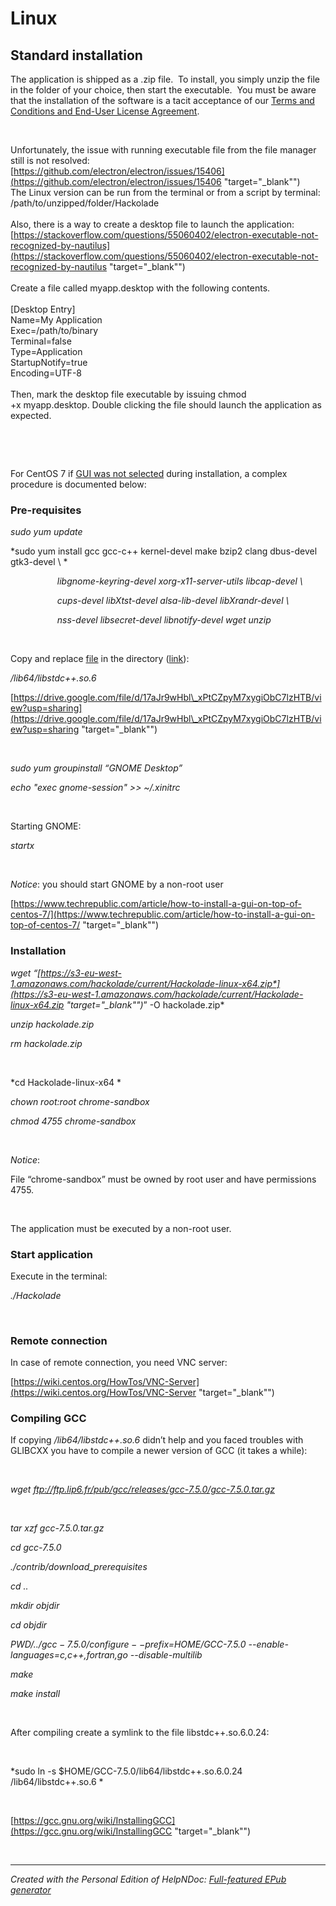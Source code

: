 # Linux

## Standard installation ##

The application is shipped as a .zip file.&nbsp; To install, you simply unzip the file in the folder of your choice, then start the executable.&nbsp; You must be aware that the installation of the software is a tacit acceptance of our [Terms and Conditions and End-User License Agreement](<https://hackolade.com/eulas.html> "target=\"\_blank\"").&nbsp;

&nbsp;

Unfortunately, the issue with running executable file from the file manager still is not resolved:\
[https://github.com/electron/electron/issues/15406](<https://github.com/electron/electron/issues/15406> "target=\"\_blank\"")\
The Linux version can be run from the terminal or from a script by terminal:\
/path/to/unzipped/folder/Hackolade\
\
Also, there is a way to create a desktop file to launch the application:\
[https://stackoverflow.com/questions/55060402/electron-executable-not-recognized-by-nautilus](<https://stackoverflow.com/questions/55060402/electron-executable-not-recognized-by-nautilus> "target=\"\_blank\"")\
\
Create a file called myapp.desktop with the following contents.\
\
\[Desktop Entry\]\
Name=My Application\
Exec=/path/to/binary\
Terminal=false\
Type=Application\
StartupNotify=true\
Encoding=UTF-8\
\
Then, mark the desktop file executable by issuing chmod +x myapp.desktop. Double clicking the file should launch the application as expected.

&nbsp;

&nbsp;

For CentOS 7 if [GUI was not selected](<https://www.techrepublic.com/article/how-to-install-a-gui-on-top-of-centos-7/> "target=\"\_blank\"") during installation, a complex procedure is documented below:

### Pre-requisites ###

*sudo yum update*

*sudo yum install gcc gcc-c++ kernel-devel make bzip2 clang dbus-devel gtk3-devel \\ *

                   *libgnome-keyring-devel xorg-x11-server-utils libcap-devel \\*

                   *cups-devel libXtst-devel alsa-lib-devel libXrandr-devel \\*

                   *nss-devel libsecret-devel libnotify-devel wget unzip*

&nbsp;

Copy and replace [file](<https://drive.google.com/file/d/17aJr9wHbl\_xPtCZpyM7xygiObC7lzHTB/view?usp=sharing> "target=\"\_blank\"") in the directory ([link](<https://drive.google.com/file/d/17aJr9wHbl\_xPtCZpyM7xygiObC7lzHTB/view?usp=sharing> "target=\"\_blank\"")):

*/lib64/libstdc++.so.6*

[https://drive.google.com/file/d/17aJr9wHbl\_xPtCZpyM7xygiObC7lzHTB/view?usp=sharing](<https://drive.google.com/file/d/17aJr9wHbl\_xPtCZpyM7xygiObC7lzHTB/view?usp=sharing> "target=\"\_blank\"")

&nbsp;

*sudo yum groupinstall “GNOME Desktop”*

*echo "exec gnome-session" \>\> ~/.xinitrc*

&nbsp;

Starting GNOME:

*startx*

&nbsp;

*Notice*: you should start GNOME by a non-root user

[https://www.techrepublic.com/article/how-to-install-a-gui-on-top-of-centos-7/](<https://www.techrepublic.com/article/how-to-install-a-gui-on-top-of-centos-7/> "target=\"\_blank\"")

### Installation ###

*wget “[https://s3-eu-west-1.amazonaws.com/hackolade/current/Hackolade-linux-x64.zip*](<https://s3-eu-west-1.amazonaws.com/hackolade/current/Hackolade-linux-x64.zip> "target=\"\_blank\"")*” -O hackolade.zip*

*unzip hackolade.zip*

*rm hackolade.zip*

&nbsp;

*cd Hackolade-linux-x64 *

*chown root:root chrome-sandbox*

*chmod 4755 chrome-sandbox*

&nbsp;

*Notice*:

File “chrome-sandbox” must be owned by root user and have permissions 4755.

&nbsp;

The application must be executed by a non-root user.

### Start application ###

Execute in the terminal:

*./Hackolade*

&nbsp;

### Remote connection ###

In case of remote connection, you need VNC server:

[https://wiki.centos.org/HowTos/VNC-Server](<https://wiki.centos.org/HowTos/VNC-Server> "target=\"\_blank\"")

### Compiling GCC ###

If copying */lib64/libstdc++.so.6* didn’t help and you faced troubles with GLIBCXX you have to compile a newer version of GCC (it takes a while):

&nbsp;

*wget ftp://ftp.lip6.fr/pub/gcc/releases/gcc-7.5.0/gcc-7.5.0.tar.gz*

&nbsp;

*tar xzf gcc-7.5.0.tar.gz*

*cd gcc-7.5.0*

*./contrib/download\_prerequisites*

*cd ..*

*mkdir objdir*

*cd objdir*

*$PWD/../gcc-7.5.0/configure --prefix=$HOME/GCC-7.5.0 --enable-languages=c,c++,fortran,go --disable-multilib*

*make*

*make install*

&nbsp;

After compiling create a symlink to the file libstdc++.so.6.0.24:

&nbsp;

*sudo ln -s $HOME/GCC-7.5.0/lib64/libstdc++.so.6.0.24 /lib64/libstdc++.so.6 *

&nbsp;

[https://gcc.gnu.org/wiki/InstallingGCC](<https://gcc.gnu.org/wiki/InstallingGCC> "target=\"\_blank\"")

&nbsp;


***
_Created with the Personal Edition of HelpNDoc: [Full-featured EPub generator](<https://www.helpndoc.com/create-epub-ebooks>)_
